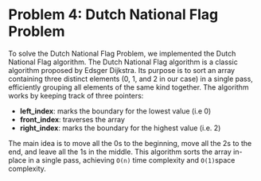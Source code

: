 
# Problem 4: Dutch National Flag Problem

To solve the Dutch National Flag Problem, we implemented the Dutch National Flag algorithm. The Dutch National Flag algorithm is a classic algorithm proposed by Edsger Dijkstra. Its purpose is to sort an array containing three distinct elements (0, 1, and 2 in our case) in a single pass, efficiently grouping all elements of the same kind together. The algorithm works by keeping track of three pointers:

- **left_index**: marks the boundary for the lowest value (i.e 0)
- **front_index**: traverses the array
- **right_index**: marks the boundary for the highest value (i.e. 2)

The main idea is to move all the 0s to the beginning, move all the 2s to the end, and leave all the 1s in the middle. This algorithm sorts the array in-place in a single pass, achieving `O(n)` time complexity and `O(1)`space complexity.
